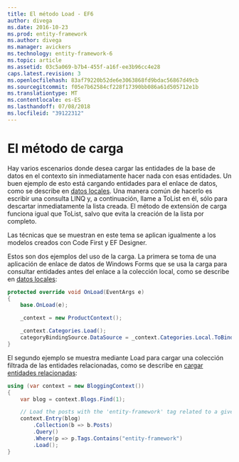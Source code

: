 ```yaml
---
title: El método Load - EF6
author: divega
ms.date: 2016-10-23
ms.prod: entity-framework
ms.author: divega
ms.manager: avickers
ms.technology: entity-framework-6
ms.topic: article
ms.assetid: 03c5a069-b7b4-455f-a16f-ee3b96cc4e28
caps.latest.revision: 3
ms.openlocfilehash: 83af79220b52de6e3063868fd9bdac56867d49cb
ms.sourcegitcommit: f05e7b62584cf228f17390bb086a61d505712e1b
ms.translationtype: MT
ms.contentlocale: es-ES
ms.lasthandoff: 07/08/2018
ms.locfileid: "39122312"
---
```

# <a name="the-load-method"></a>El método de carga
Hay varios escenarios donde desea cargar las entidades de la base de datos en el contexto sin inmediatamente hacer nada con esas entidades. Un buen ejemplo de esto está cargando entidades para el enlace de datos, como se describe en [datos locales](~/ef6/querying/local-data.md). Una manera común de hacerlo es escribir una consulta LINQ y, a continuación, llame a ToList en él, sólo para descartar inmediatamente la lista creada. El método de extensión de carga funciona igual que ToList, salvo que evita la creación de la lista por completo.  

Las técnicas que se muestran en este tema se aplican igualmente a los modelos creados con Code First y EF Designer.  

Estos son dos ejemplos del uso de la carga. La primera se toma de una aplicación de enlace de datos de Windows Forms que se usa la carga para consultar entidades antes del enlace a la colección local, como se describe en [datos locales](~/ef6/querying/local-data.md):  

``` csharp
protected override void OnLoad(EventArgs e)
{
    base.OnLoad(e);

    _context = new ProductContext();

    _context.Categories.Load();
    categoryBindingSource.DataSource = _context.Categories.Local.ToBindingList();
}
```  

El segundo ejemplo se muestra mediante Load para cargar una colección filtrada de las entidades relacionadas, como se describe en [cargar entidades relacionadas](~/ef6/querying/related-data.md):  

``` csharp
using (var context = new BloggingContext())
{
    var blog = context.Blogs.Find(1);

    // Load the posts with the 'entity-framework' tag related to a given blog
    context.Entry(blog)
        .Collection(b => b.Posts)
        .Query()
        .Where(p => p.Tags.Contains("entity-framework")
        .Load();
}
```  
